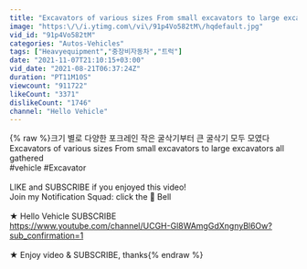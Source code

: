 ```yaml
---
title: "Excavators of various sizes From small excavators to large excavators all gathered"
image: "https:\/\/i.ytimg.com\/vi\/91p4Vo582tM\/hqdefault.jpg"
vid_id: "91p4Vo582tM"
categories: "Autos-Vehicles"
tags: ["Heavyequipment","중장비자동차","트럭"]
date: "2021-11-07T21:10:15+03:00"
vid_date: "2021-08-21T06:37:24Z"
duration: "PT11M10S"
viewcount: "911722"
likeCount: "3371"
dislikeCount: "1746"
channel: "Hello Vehicle"
---
```

{% raw %}크기 별로 다양한 포크레인 작은 굴삭기부터 큰 굴삭기 모두 모였다<br />Excavators of various sizes From small excavators to large excavators all gathered<br />#vehicle #Excavator<br /><br />LIKE and SUBSCRIBE if you enjoyed this video!<br />Join my Notification Squad: click the 🔔 Bell<br /><br />★ Hello Vehicle SUBSCRIBE <br /><a rel="nofollow" target="blank" href="https://www.youtube.com/channel/UCGH-Gl8WAmgGdXngnyBl6Ow?sub_confirmation=1">https://www.youtube.com/channel/UCGH-Gl8WAmgGdXngnyBl6Ow?sub_confirmation=1</a><br /><br />★ Enjoy video &amp; SUBSCRIBE, thanks{% endraw %}
